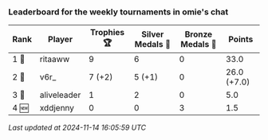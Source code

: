 ### Leaderboard for the weekly tournaments in omie's chat
| Rank | Player | Trophies 🏆 | Silver Medals 🥈 | Bronze Medals 🥉 | Points |
|------|--------|-------------|------------------|------------------|--------|
| 1 🥇 | ritaaww | 9 | 6 | 0 | 33.0 |
| 2 🥈 | v6r_ | 7 (+2) | 5 (+1) | 0 | 26.0 (+7.0) |
| 3 🥉 | aliveleader | 1 | 2 | 0 | 5.0 |
| 4 🆕| xddjenny | 0 | 0 | 3 | 1.5 |

_Last updated at 2024-11-14 16:05:59 UTC_